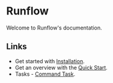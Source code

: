 # Runflow

Welcome to Runflow's documentation.

## Links

* Get started with [Installation](installation.md).
* Get an overview with the [Quick Start](quickstart.md).
* Tasks - [Command Task](tasks/command.md).
